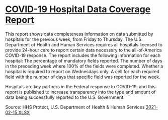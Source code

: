 # [COVID-19 Hospital Data Coverage Report](https://healthdata.gov/dataset/covid-19-hospital-data-coverage-report)  

This report shows data completeness information on data submitted by hospitals for the previous week, from Friday to Thursday. The U.S. Department of Health and Human Services requires all hospitals licensed to provide 24-hour care to report certain data necessary to the all-of-America COVID-19 response. The report includes the following information for each hospital:
  The percentage of mandatory fields reported.
  The number of days in the preceding week where 100% of the fields were completed.
  Whether a hospital is required to report on Wednesdays only.
  A cell for each required field with the number of days that specific field was reported for the week.

Hospitals are key partners in the Federal response to COVID-19, and this report is published to increase transparency into the type and amount of data being successfully reported to the U.S. Government.

Source: HHS Protect, U.S. Department of Health & Human Services
[2021-02-15 XLSX](https://healthdata.gov/sites/default/files/20210215_Hospital%20Data%20Coverage%20Report.xlsx)  
